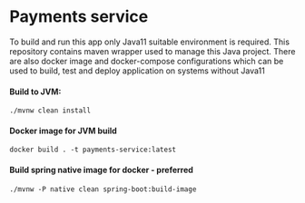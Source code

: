 # Payments service

To build and run this app only Java11 suitable environment is required. This repository contains
maven wrapper used to manage this Java project. There are also docker image and docker-compose
configurations which can be used to build, test and deploy application on systems without
Java11

#### Build to JVM: ####
`./mvnw clean install`

#### Docker image for JVM build  ####
`docker build . -t payments-service:latest`

#### Build spring native image for docker - preferred ####
`./mvnw -P native clean spring-boot:build-image`
